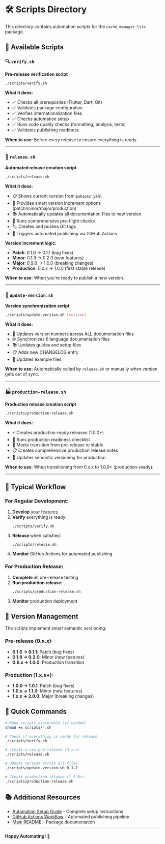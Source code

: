 # 🛠️ Scripts Directory

This directory contains automation scripts for the `cache_manager_lite` package.

## 📜 Available Scripts

### 🔍 `verify.sh`

**Pre-release verification script**

```bash
./scripts/verify.sh
```

**What it does:**

- ✅ Checks all prerequisites (Flutter, Dart, Git)
- ✅ Validates package configuration
- ✅ Verifies internationalization files
- ✅ Checks automation setup
- ✅ Runs code quality checks (formatting, analysis, tests)
- ✅ Validates publishing readiness

**When to use:** Before every release to ensure everything is ready.

---

### 🚀 `release.sh`

**Automated release creation script**

```bash
./scripts/release.sh
```

**What it does:**

- 📋 Shows current version from `pubspec.yaml`
- 🔄 Provides smart version increment options (patch/minor/major/production)
- 📚 Automatically updates all documentation files to new version
- 🧪 Runs comprehensive pre-flight checks
- 🏷️ Creates and pushes Git tags
- 🚀 Triggers automated publishing via GitHub Actions

**Version increment logic:**

- **Patch**: 0.1.0 → 0.1.1 (bug fixes)
- **Minor**: 0.1.9 → 0.2.0 (new features)
- **Major**: 0.9.0 → 1.0.0 (breaking changes)
- **Production**: 0.x.x → 1.0.0 (first stable release)

**When to use:** When you're ready to publish a new version.

---

### 🔄 `update-version.sh`

**Version synchronization script**

```bash
./scripts/update-version.sh [version]
```

**What it does:**

- 📝 Updates version numbers across ALL documentation files
- 🌐 Synchronizes 6 language documentation files
- 📚 Updates guides and setup files
- 📋 Adds new CHANGELOG entry
- 🔧 Updates example files

**When to use:** Automatically called by `release.sh` or manually when version gets out of sync.

---

### 🏭 `production-release.sh`

**Production release creation script**

```bash
./scripts/production-release.sh
```

**What it does:**

- ⚡ Creates production-ready releases (1.0.0+)
- 🎯 Runs production readiness checklist
- 🚀 Marks transition from pre-release to stable
- 📋 Creates comprehensive production release notes
- 🔄 Updates semantic versioning for production

**When to use:** When transitioning from 0.x.x to 1.0.0+ (production-ready).

---

## 🔄 Typical Workflow

### For Regular Development:

1. **Develop** your features
2. **Verify** everything is ready:
   ```bash
   ./scripts/verify.sh
   ```
3. **Release** when satisfied:
   ```bash
   ./scripts/release.sh
   ```
4. **Monitor** GitHub Actions for automated publishing

### For Production Release:

1. **Complete** all pre-release testing
2. **Run production release**:
   ```bash
   ./scripts/production-release.sh
   ```
3. **Monitor** production deployment

## 🎯 Version Management

The scripts implement smart semantic versioning:

### Pre-release (0.x.x):

- **0.1.0 → 0.1.1**: Patch (bug fixes)
- **0.1.9 → 0.2.0**: Minor (new features)
- **0.9.x → 1.0.0**: Production transition

### Production (1.x.x+):

- **1.0.0 → 1.0.1**: Patch (bug fixes)
- **1.0.x → 1.1.0**: Minor (new features)
- **1.x.x → 2.0.0**: Major (breaking changes)

## 🎯 Quick Commands

```bash
# Make scripts executable (if needed)
chmod +x scripts/*.sh

# Check if everything is ready for release
./scripts/verify.sh

# Create a new pre-release (0.x.x)
./scripts/release.sh

# Update version across all files
./scripts/update-version.sh 0.1.2

# Create production release (1.0.0+)
./scripts/production-release.sh
```

## 📚 Additional Resources

- [Automation Setup Guide](../AUTOMATION_SETUP.md) - Complete setup instructions
- [GitHub Actions Workflow](../.github/workflows/publish.yml) - Automated publishing pipeline
- [Main README](../README.md) - Package documentation

---

**Happy Automating!** 🚀
